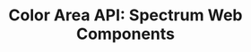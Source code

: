 ---
layout: api.njk
title: 'Color Area API: Spectrum Web Components'
displayName: Color Area
componentName: color-area
componentHeading: sp-color-area
tags:
- component-api
---